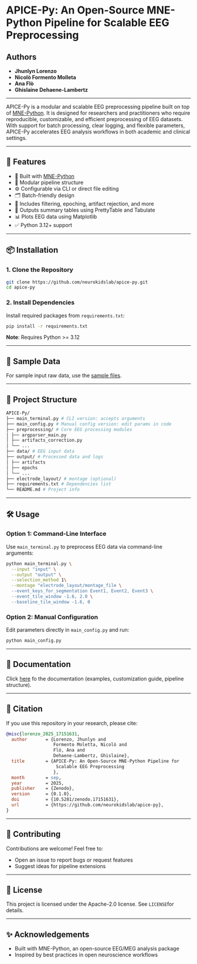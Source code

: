 # APICE-Py: An Open-Source MNE-Python Pipeline for Scalable EEG Preprocessing

## Authors
- **Jhunlyn Lorenzo**
- **Nicolò Formento Molleta**
- **Ana Flò**
- **Ghislaine Dehaene-Lambertz**

---

APICE-Py is a modular and scalable EEG preprocessing pipeline built on top of [MNE-Python](https://mne.tools). It is designed for researchers and practitioners who require reproducible, customizable, and efficient preprocessing of EEG datasets. With support for batch processing, clear logging, and flexible parameters, APICE-Py accelerates EEG analysis workflows in both academic and clinical settings.

---

## 🚀 Features

- 🧠 Built with [MNE-Python](https://mne.tools)
- 🧩 Modular pipeline structure
- ⚙️ Configurable via CLI or direct file editing
- 🗂️ Batch-friendly design
- 🧼 Includes filtering, epoching, artifact rejection, and more
- 🧾 Outputs summary tables using PrettyTable and Tabulate
- 📊 Plots EEG data using Matplotlib
- ✅ Python 3.12+ support

---

## 📦 Installation

### 1. Clone the Repository

```bash
git clone https://github.com/neurokidslab/apice-py.git
cd apice-py
```

### 2. Install Dependencies

Install required packages from `requirements.txt`:

```bash
pip install -r requirements.txt
```
**Note**: Requires Python >= 3.12

---
## 📂 Sample Data

For sample input raw data, use the [sample files](https://github.com/neurokidslab/eeg_preprocessing/tree/main/examples/example_original/DATA/set).

---
## 📁 Project Structure

```bash
APICE-Py/
├── main_terminal.py # CLI version: accepts arguments
├── main_config.py # Manual config version: edit params in code
├── preprocessing/ # Core EEG processing modules
│ ├── argparser_main.py
│ ├── artifacts_correction.py
│ └── ...
├── data/ # EEG input data
├── output/ # Processed data and logs
│ ├── artifacts
│ ├── epochs
│ └── ...
├── electrode_layout/ # montage (optional)
├── requirements.txt # Dependencies list
└── README.md # Project info
```

---
## 🛠️ Usage

### Option 1: Command-Line Interface

Use `main_terminal.py` to preprocess EEG data via command-line arguments:

```bash
python main_terminal.py \
  --input "input" \
  --output "output" \
  --selection_method 1\
  --montage "electrode_layout/montage_file \
  --event_keys_for_segmentation Event1, Event2, Event3 \
  --event_tile_window -1.6, 2.0 \
  --baseline_tile_window -1.6, 0
```
### Option 2: Manual Configuration

Edit parameters directly in `main_config.py` and run:
```bash
python main_config.py
```

---
## 📖 Documentation

Click [here](https://zenodo.org/records/17151631) fo the documentation (examples, customization guide, pipeline structure).

---
## 📖 Citation

If you use this repository in your research, please cite:

```bibtex
@misc{lorenzo_2025_17151631,
  author       = {Lorenzo, Jhunlyn and
                  Formento Moletta, Nicolò and
                  Fló, Ana and
                  Dehaene-Lambertz, Ghislaine},
  title        = {APICE-Py: An Open-Source MNE-Python Pipeline for
                   Scalable EEG Preprocessing
                  },
  month        = sep,
  year         = 2025,
  publisher    = {Zenodo},
  version      = {0.1.0},
  doi          = {10.5281/zenodo.17151631},
  url          = {https://github.com/neurokidslab/apice-py},
}
```


---
## 🤝 Contributing
Contributions are welcome! Feel free to:

- Open an issue to report bugs or request features
- Suggest ideas for pipeline extensions

---
## 📜 License
This project is licensed under the Apache-2.0 license. See `LICENSE`for details.

---
## ✨ Acknowledgements
- Built with MNE-Python, an open-source EEG/MEG analysis package
- Inspired by best practices in open neuroscience workflows

